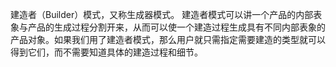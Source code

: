 建造者（Builder）模式，又称生成器模式。
建造者模式可以讲一个产品的内部表象与产品的生成过程分割开来，从而可以使一个建造过程生成具有不同内部表象的产品对象。如果我们用了建造者模式，那么用户就只需指定需要建造的类型就可以得到它们，而不需要知道具体的建造过程和细节。

